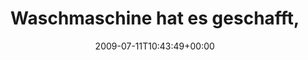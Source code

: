 ---
retweeted: false
source: <a href="http://twitter.com" rel="nofollow">Twitter Web Client</a>
entities:
  hashtags:
  - text: ccc
    indices:
    - '54'
    - '58'
  symbols: []
  user_mentions: []
  urls: []
display_text_range:
- '0'
- '130'
favorite_count: '0'
id_str: '2582406722'
truncated: false
retweet_count: '0'
id: '2582406722'
created_at: Sat Jul 11 10:43:49 +0000 2009
favorited: false
full_text: 'Waschmaschine hat es geschafft, die Schnur aus meinem #ccc-Hoodie herauszuschleudern.
  1000rpm sind scheinbar doch nicht immer gut.'
lang: de
tags:
- ccc
- pesos:twitter
date: '2009-07-11T10:43:49+00:00'
src: https://twitter.com/bascht/status/2582406722
original_url: https://twitter.com/bascht/status/2582406722
type: twitter_tweet
text: 'Waschmaschine hat es geschafft, die Schnur aus meinem #ccc-Hoodie herauszuschleudern.
  1000rpm sind scheinbar doch nicht immer gut.'
title: Waschmaschine hat es geschafft,

---